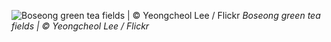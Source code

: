 ![Boseong green tea fields | © Yeongcheol Lee / Flickr](https://img.theculturetrip.com/1440x807/smart/wp-content/uploads/2017/05/rsz_12376822064_8d440c69ac_k.jpg)
*Boseong green tea fields | © Yeongcheol Lee / Flickr*
